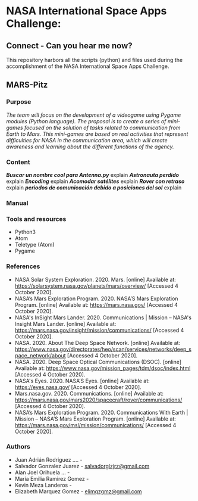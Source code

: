 # NASA International Space Apps Challenge:

## Connect - Can you hear me now?
This repository harbors all the scripts (python) and files used during the accomplishment of the NASA International Space Apps Challenge.

## MARS-Pitz




### Purpose
*The team will focus on the development of a videogame using Pygame modules (Python language). The proposal is to create a series of mini-games focused on the solution of tasks related to communication from Earth to Mars. This mini-games are based on real activities that represent difficulties for NASA in the communication area, which will create awareness and learning about the different functions of the agency.*

### Content

***Buscar un nombre cool para Antenna.py***
explain
***Astronauta perdido***
explain
***Encoding***
explain
***Acomodar satélites***
explain
***Rover con retraso***
explain
***periodos de comunicación debido a posiciones del sol***
explain

### Manual

### Tools and resources 
- Python3
- Atom
- Teletype (Atom)
- Pygame

### References

- NASA Solar System Exploration. 2020. Mars. [online] Available at: <https://solarsystem.nasa.gov/planets/mars/overview/> [Accessed 4 October 2020].
- NASA’s Mars Exploration Program. 2020. NASA’S Mars Exploration Program. [online] Available at: <https://mars.nasa.gov/> [Accessed 4 October 2020].
- NASA's InSight Mars Lander. 2020. Communications | Mission – NASA's Insight Mars Lander. [online] Available at: <https://mars.nasa.gov/insight/mission/communications/> [Accessed 4 October 2020].
- NASA. 2020. About The Deep Space Network. [online] Available at: <https://www.nasa.gov/directorates/heo/scan/services/networks/deep_space_network/about> [Accessed 4 October 2020].
- NASA. 2020. Deep Space Optical Communications (DSOC). [online] Available at: <https://www.nasa.gov/mission_pages/tdm/dsoc/index.html> [Accessed 4 October 2020].
- NASA's Eyes. 2020. NASA’S Eyes. [online] Available at: <https://eyes.nasa.gov/> [Accessed 4 October 2020].
- Mars.nasa.gov. 2020. Communications. [online] Available at: <https://mars.nasa.gov/mars2020/spacecraft/rover/communications/> [Accessed 4 October 2020].
- NASA’s Mars Exploration Program. 2020. Communications With Earth | Mission – NASA’S Mars Exploration Program. [online] Available at: <https://mars.nasa.gov/msl/mission/communications/> [Accessed 4 October 2020].


### Authors
- Juan Adrián Rodriguez .... -
- Salvador Gonzalez Juarez - salvadorglzjrz@gmail.com
- Alan Joel Orihuela ... -
- María Emilia Ramirez Gomez -
- Kevin Meza Landeros - 
- Elizabeth Marquez Gomez - elimqzgmz@gmail.com
